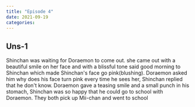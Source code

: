 ```yaml
---
title: "Episode 4"
date: 2021-09-19
categories:
---
```



## Uns-1

Shinchan was waiting for Doraemon to come out. she came out with a beautiful smile on her face and with a blissful tone said good morning to Shinchan which made Shinchan's face go pink(blushing). Doraemon asked him why does his face turn pink every time he sees her, Shinchan replied that he don't know. Doraemon gave a teasing smile and a small punch in his stomach, Shinchan was so happy that he could go to school with Doraemon. They both pick up Mii-chan and went to school